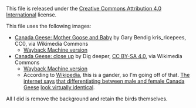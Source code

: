 This file is released under the [Creative Commons Attribution 4.0 International](https://creativecommons.org/licenses/by/4.0/) license.

This file uses the following images:
- [Canada Geese: Mother Goose and Baby](https://commons.wikimedia.org/wiki/File:Mother_Goose_and_Baby_(Unsplash).jpg) by Gary Bendig kris_ricepees, CC0, via Wikimedia Commons
  - [Wayback Machine version](http://web.archive.org/web/20220604093717/https://commons.wikimedia.org/wiki/File:Mother_Goose_and_Baby_%28Unsplash%29.jpg)
- [Canada Geese: close up](https://commons.wikimedia.org/wiki/File:Canada_Goose_close_up.jpg) by Dig deeper, [CC BY-SA 4.0](https://creativecommons.org/licenses/by-sa/4.0), via Wikimedia Commons
  - [Wayback Machine version](http://web.archive.org/web/20220604094712/https://commons.wikimedia.org/wiki/File:Canada_Goose_close_up.jpg)
  - According to [Wikipedia](http://web.archive.org/web/20220604094821/https://en.wikipedia.org/wiki/Canada_goose#Reproduction), this is a gander, so I'm going off of that. [The internet says](https://petkeen.com/male-vs-female-canada-goose/) [that differentiating between male and female Canada Geese](https://animals.mom.com/tell-difference-between-female-male-canada-geese-7649.html) [look virtually identical](https://www.quora.com/How-can-I-tell-the-difference-between-a-male-and-a-female-Canada-Goose).

All I did is remove the background and retain the birds themselves.
